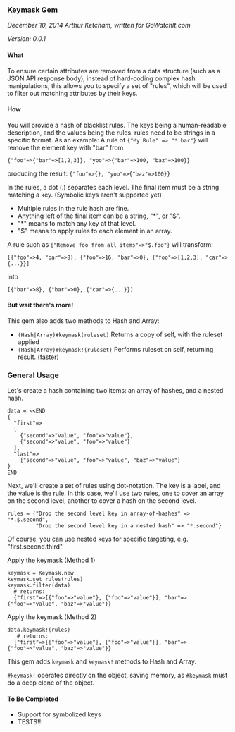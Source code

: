 ### Keymask Gem

_December 10, 2014 Arthur Ketcham, written for GoWatchIt.com_

_Version: 0.0.1_

#### What

  To ensure certain attributes are removed from a data structure
  (such as a JSON API response body), instead of hard-coding complex
  hash manipulations, this allows you to specify a set of "rules",
  which will be used to filter out matching attributes by their keys.

#### How
 You will provide a hash of blacklist rules. The keys being a
  human-readable description, and the values being the rules.
  rules need to be strings in a specific format. As an example:
  A rule of `{"My Rule" => "*.bar"}` will remove the element key with "bar"
  from
```
{"foo"=>{"bar"=>[1,2,3]}, "yoo"=>{"bar"=>100, "baz"=>100}}
```
  producing the result: `{"foo"=>{}, "yoo"=>{"baz"=>100}}`

  In the rules, a dot (.) separates each level. The final item must
  be a string matching a key. (Symbolic keys aren't supported yet)
  * Multiple rules in the rule hash are fine.
  * Anything left of the final item can be a string, "*", or "$".
  * "*" means to match any key at that level.
  * "$" means to apply rules to each element in an array.


A rule such as `{"Remove foo from all items"=>"$.foo"}` will transform:
```
[{"foo"=>4, "bar"=>8}, {"foo"=>16, "bar"=>0}, {"foo"=>[1,2,3], "car"=>{...}}]
```
into
```
[{"bar"=>8}, {"bar"=>0}, {"car"=>{...}}]
```

#### But wait there's more!

  This gem also adds two methods to Hash and Array:
  * `(Hash|Array)#keymask(ruleset)` Returns a copy of self, with the ruleset applied
  * `(Hash|Array)#keymask!(ruleset)` Performs ruleset on self, returning result. (faster)


### General Usage

Let's create a hash containing two items: an array of hashes, and a nested hash.
```
data = <<END
{
  "first"=>
  [
    {"second"=>"value", "foo"=>"value"},
    {"second"=>"value", "foo"=>"value"}
  ],
  "last"=>
    {"second"=>"value", "foo"=>"value", "baz"=>"value"}
}
END
```

Next, we'll create a set of rules using dot-notation. The key is a label, and the
value is the rule. In this case, we'll use two rules, one to cover an array on the
second level, another to cover a hash on the second level.
```
rules = {"Drop the second level key in array-of-hashes" => "*.$.second",
         "Drop the second level key in a nested hash" => "*.second"}
```
Of course, you can use nested keys for specific targeting, e.g. "first.second.third"


Apply the keymask (Method 1)
```
keymask = Keymask.new
keymask.set_rules(rules)
keymask.filter(data)
  # returns:
  {"first"=>[{"foo"=>"value"}, {"foo"=>"value"}], "bar"=>{"foo"=>"value", "baz"=>"value"}}
```

Apply the keymask (Method 2)
```
data.keymask!(rules)
   # returns:
  {"first"=>[{"foo"=>"value"}, {"foo"=>"value"}], "bar"=>{"foo"=>"value", "baz"=>"value"}}
```
This gem adds `keymask` and `keymask!` methods to Hash and Array.

`#keymask!` operates directly on the object, saving memory, as `#keymask` must do a deep clone
of the object.


#### To Be Completed
  * Support for symbolized keys
  * TESTS!!!
